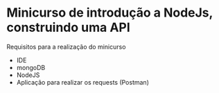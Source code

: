 # Minicurso de introdução a NodeJs, construindo uma API

Requisitos para a realização do minicurso

- IDE
- mongoDB
- NodeJS
- Aplicação para realizar os requests (Postman)
